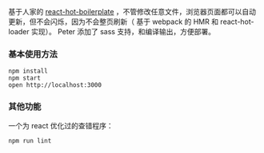 

基于人家的 [react-hot-boilerplate](https://github.com/gaearon/react-hot-boilerplate) ，不管修改任意文件，浏览器页面都可以自动更新，但不会闪烁，因为不会整页刷新（ 基于 webpack 的 HMR 和 react-hot-loader 实现）。 Peter 添加了 sass 支持，和编译输出，方便部署。


### 基本使用方法

```
npm install
npm start
open http://localhost:3000
```

### 其他功能

一个为 react 优化过的查错程序：

```
npm run lint
```

